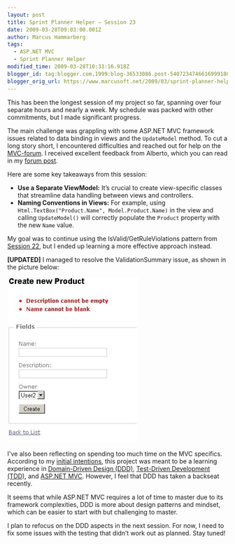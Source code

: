 ```yaml
---
layout: post
title: Sprint Planner Helper – Session 23
date: 2009-03-28T09:03:00.001Z
author: Marcus Hammarberg
tags:
  - ASP.NET MVC
  - Sprint Planner Helper
modified_time: 2009-03-28T10:33:16.918Z
blogger_id: tag:blogger.com,1999:blog-36533086.post-5407234746616999180
blogger_orig_url: https://www.marcusoft.net/2009/03/sprint-planner-helper-session-23.html
---
```


This has been the longest session of my project so far, spanning over four separate hours and nearly a week. My schedule was packed with other commitments, but I made significant progress.

The main challenge was grappling with some ASP.NET MVC framework issues related to data binding in views and the `UpdateModel` method. To cut a long story short, I encountered difficulties and reached out for help on the [MVC-forum](http://forums.asp.net/1146.aspx). I received excellent feedback from Alberto, which you can read in my [forum post](http://forums.asp.net/t/1402763.aspx).

Here are some key takeaways from this session:

- **Use a Separate ViewModel:** It’s crucial to create view-specific classes that streamline data handling between views and controllers.
- **Naming Conventions in Views:** For example, using `Html.TextBox("Product.Name", Model.Product.Name)` in the view and calling `UpdateModel()` will correctly populate the `Product` property with the new `Name` value.

My goal was to continue using the IsValid/GetRuleViolations pattern from [Session 22](https://www.marcusoft.net/2009/03/sprint-planner-helper-session-22.html), but I ended up learning a more effective approach instead.

**[UPDATED]**
I managed to resolve the ValidationSummary issue, as shown in the picture below:

![Validation Summary](/img/ruleviolations.jpg)

I've also been reflecting on spending too much time on the MVC specifics. According to my [initial intentions](https://www.marcusoft.net/2009/01/what-to-do-now-sprint-planner-helper.html), this project was meant to be a learning experience in [Domain-Driven Design (DDD)](http://en.wikipedia.org/wiki/Domain-driven_design), [Test-Driven Development (TDD)](http://en.wikipedia.org/wiki/Test-driven_development), and [ASP.NET MVC](http://www.asp.net/mvc/). However, I feel that DDD has taken a backseat recently.

It seems that while ASP.NET MVC requires a lot of time to master due to its framework complexities, DDD is more about design patterns and mindset, which can be easier to start with but challenging to master.

I plan to refocus on the DDD aspects in the next session. For now, I need to fix some issues with the testing that didn’t work out as planned. Stay tuned!
